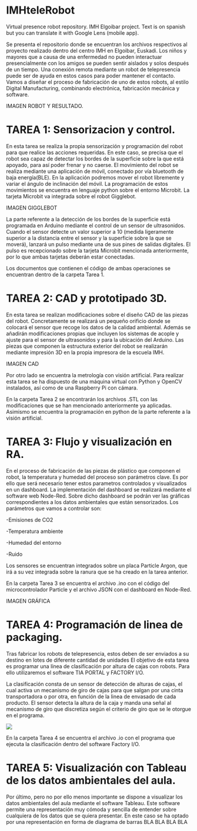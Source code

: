 # IMHteleRobot
Virtual presence robot repository. IMH Elgoibar project. Text is on spanish but you can translate it with Google Lens (mobile app).

Se presenta el repositorio donde se encuentran los archivos respectivos al proyecto realizado dentro del centro IMH en Elgoibar, Euskadi. 
Los niños y mayores que a causa de una enfermedad no pueden interactuar presencialmente con los amigos se pueden sentir aislados y solos después de un tiempo. Una conexión remota mediante un robot de telepresencia puede ser de ayuda en estos casos para poder mantener el contacto. Vamos a diseñar el proceso de fabricación de uno de estos robots, al estilo Digital Manufacturing, combinando electrónica, fabricación mecánica y software.

IMAGEN ROBOT Y RESULTADO.

# TAREA 1: Sensorizacion y control.
En esta tarea se realiza la propia sensorización y programación del robot para que realice las acciones requeridas. En este caso, se precisa que el robot sea capaz de detectar los bordes de la superficie sobre la que está apoyado, para así poder frenar y no caerse.
El movimiento del robot se realiza mediante una aplicación de móvil, conectado por vía bluetooth de baja energía(BLE). En la aplicación podremos mover el robot libremente y variar el ángulo de inclinación del móvil. La programación de estos movimientos se encuentra en lenguaje python sobre el entorno Microbit. La tarjeta Microbit va integrada sobre el robot Gigglebot.

IMAGEN GIGGLEBOT

La parte referente a la detección de los bordes de la superficie está programada en Arduino mediante el control de un sensor de ultrasonidos. Cuando el sensor detecte un valor superior a 10 (medida ligeramente superior a la distancia entre el sensor y la superficie sobre la que se moverá), lanzará un pulso mediante una de sus pines de salidas digitales. El pulso es recepcionado sobre la tarjeta Microbit mencionada anteriormente, por lo que ambas tarjetas deberán estar conectadas.

Los documentos que contienen el código de ambas operaciones se encuentran dentro de la carpeta Tarea 1.



# TAREA 2: CAD y prototipado 3D.
En esta tarea se realizan modificaciones sobre el diseño CAD de las piezas del robot. Concretamente se realizará un pequeño orificio donde se colocará el sensor que recoge los datos de la calidad ambiental. Además se añadirán modificaciones propias que incluyen los sistemas de acople y ajuste para el sensor de ultrasonidos y para la ubicación del Arduino. Las piezas que componen la estructura exterior del robot se realizarán mediante impresión 3D en la propia impresora de la escuela IMH.

IMAGEN CAD

Por otro lado se encuentra la metrología con visión artificial. Para realizar esta tarea se ha dispuesto de una máquina virtual con Python y OpenCV instalados, así como de una Raspberry Pi con cámara. 

En la carpeta Tarea 2 se encontrarán los archivos .STL con las modificaciones que se han mencionado anteriormente ya aplicadas. Asimismo se encuentra la programación en python de la parte referente a la visión artificial.

# TAREA 3: Flujo y visualización en RA.
En el proceso de fabricación de las piezas de plástico que componen el robot, la temperatura y humedad del proceso son parámetros clave. Es por ello que será necesario tener estos parametros controlados y visualizados en un dashboard. La implementación del dashboard se realizará mediante el software web Node-Red. Sobre dicho dashboard se podrán ver las gráficas correspondientes a los datos ambientales que están sensorizados. Los parámetros que vamos a controlar son:

-Emisiones de CO2

-Temperatura ambiente

-Humedad del entorno

-Ruido

Los sensores se encuentran integrados sobre un placa Particle Argon, que irá a su vez integrada sobre la ranura que se ha creado en la tarea anterior.

En la carpeta Tarea 3 se encuentra el archivo .ino con el código del microcontrolador Particle y el archivo JSON con el dashboard en Node-Red.

IMAGEN GRÁFICA

# TAREA 4: Programación de linea de packaging.
Tras fabricar los robots de telepresencia, estos deben de ser enviados a su destino en lotes de diferente cantidad de unidades El objetivo de esta tarea es programar una línea de clasificación por altura de cajas con robots. Para ello utilizaremos el software TIA PORTAL y FACTORY I/O.

La clasificación consta de un sensor de detección de alturas de cajas, el cual activa un mecanismo de giro de cajas para que salgan por una cinta transportadora o por otra, en función de la linea de envasado de cada producto. El sensor detecta la altura de la caja y manda una señal al mecanismo de giro que discretiza según el criterio de giro que se le otorgue en el programa.

![](images/factory.png)

En la carpeta Tarea 4 se encuentra el archivo .io con el programa que ejecuta la clasificación dentro del software Factory I/O.

# TAREA 5: Visualización con Tableau de los datos ambientales del aula.
Por último, pero no por ello menos importante se dispone a visualizar los datos ambientales del aula mediante el software Tableau. Este software permite una representación muy cómoda y sencilla de entender sobre cualquiera de los datos que se quiera presentar. En este caso se ha optado por una representación en forma de diagrama de barras BLA BLA BLA BLA


